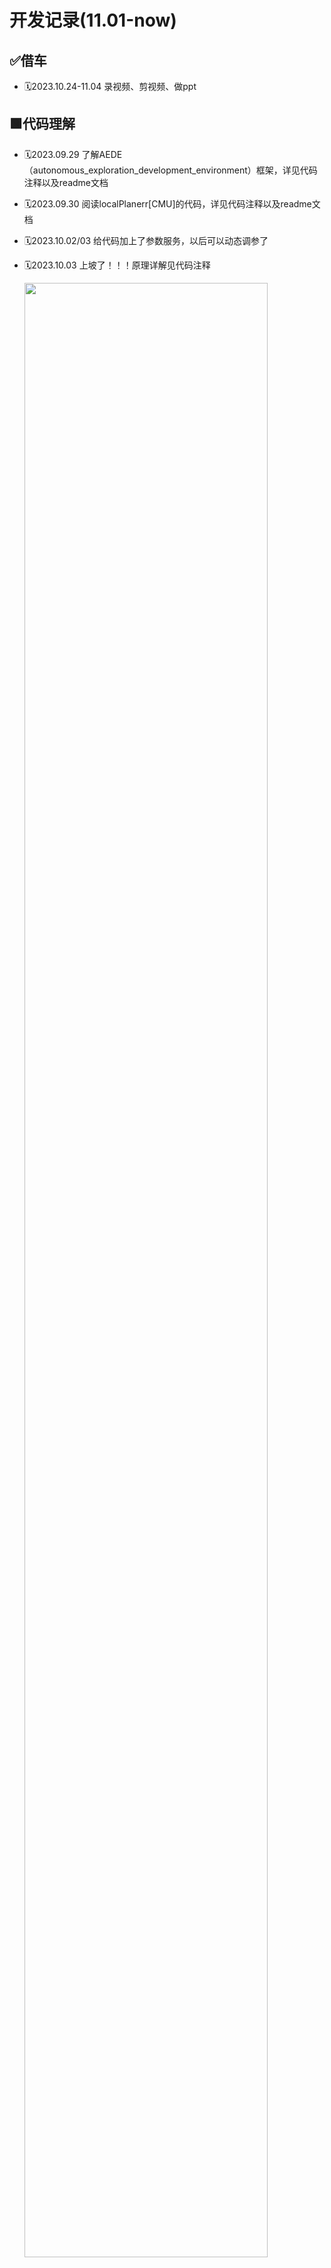 # 开发记录(11.01-now)

## ✅借车

- 🗓️2023.10.24-11.04 录视频、剪视频、做ppt
  
## 🟩代码理解

- 🗓️2023.09.29 了解AEDE（autonomous_exploration_development_environment）框架，详见代码注释以及readme文档
- 🗓️2023.09.30 阅读localPlanerr[CMU]的代码，详见代码注释以及readme文档
- 🗓️2023.10.02/03 给代码加上了参数服务，以后可以动态调参了
- 🗓️2023.10.03 上坡了！！！原理详解见代码注释

    <img src="./pic/slope.png"  width="90%">

        🌟🌟🌟**经验之谈** 强烈推荐所有需要调参的包都加上ROS的参
        数服务，示例可以在24赛季修改过的ADED包中或者pcl_cloud包中
        找到。调参都在rqt_parameter_reconfigure中进行。
        （对于ROS1参数服务写起来比较麻烦，懒得写了）

- 🗓️2023.09.29 阅读CMU导航算法系列论文，感触不深
- 🗓️2023.10.05-07 terrain_analysis, local_planner原理和参数理解，理解后才能修改源码，加入对全向轮的支持。
- 🗓️2023.10.07/08 主要在看local_planner和terrain_analysis的博客、代码和论文，详见代码注释
- 🗓️2023.10.24 继续看local_planner，增加了代码注释；发现local_planner在避障上做得比较粗糙，没有像nav2一样为机器人增加footprint、给地图加膨胀层。可以考虑把nav2的思想加入到local_planner中，比如模仿nav2为地图加一个膨胀层，可以用/add_obstacle话题实现（弃用）
- 🗓️2023.10.26 （接上）通过调参或许能实现差不多的避障效果
- 🗓️2023.11.10 （接上）避障也可以通过高速率的路径规划模块来实现，比如说对于far_planner这种基于可视图的导航，会将角点向外拉出半个机器人的距离，来实现避障，类似于栅格地图膨胀层的作用。再次，AEDE中的localplanner的避障是没有考虑机器人自身大小的。

## ✅整理代码仓库、写文档

- 🗓️2023.11.11 备份、删除多余模块、整理docker制品库

## ✅电控联调

- 🗓️2023.09.24
- 电控通信完成
- 可以使用navigation中的odometryCalibration launch测试车速执行是否如预期
- 实车通信测试

    <img src="./pic/real_robot.png"  width="90%">

- 🗓️2023.10.10 想换老底盘，准备好了联调用的代码
- 🗓️2023.10.15-26 老底盘联调未完成
- 🗓️2023.11.11 老底盘和UA车都调通了

## ✅雷达倒挂的机械问题

- 🗓️2023.11.14 和机械沟通了一下雷达安装的一些问题，发现机械哥并不知道雷达需要什么，所以给基本科普了一下工作原理，写了个简单的文档
- 🌟🌟🌟**沟通很重要哇**🌟🌟🌟
- 🗓️2023.11.15 雷达装好，真不错！

    <img src="./pic/flipped_lidar.jpg"  width="45%"><img src="./pic/1115test.png"  width="45%">

- 🗓️2023.11.17 雷达装在高处，底盘传上去的震动会比较大，特别是急停的时候，所以雷达内的IMU会处于一个小幅度高速震动的状态中，可能会导致FAST_LIO跑飞。加了互补滤波器以后效果好多了。后面机械上悬挂可能效果会更好。
    
## 🟩 [调参笔记](../Robotics/Navigation/farplanner_param.rst)

- 🗓️2023.09.29 逐步生产中

## 🟩 实车测试、调参

<span style="color:RGB(255,10,10); font-weight: 900;">！！！思路是从简单到复杂一步一步调试！！！</span>


### ✅ 跑通系统

- 🗓️2023.10.29 FAST_LIO定位+ICP重定位+Local_Planner+Far_Planner在预先建好的可视图中导航，系统跑通

    <img src="./pic/sys.gif"  width="90%">
    
    (最后导航有一点抽搐是因为local_planner的参数还没有调好)
  
#### ✅**定位部分**：fastlio没什么大问题
  
#### ✅**Controller**: local planner

- 🗓️2023.10.01 localPlanner原地转圈：看了社区里别人的方法，应该可以通过调大dirdiffthre来解决
        
- 🗓️2023.10.02 破案了，原地转圈是因为mid360方向装反了。

    <img src="./pic/far_planner_indoor.gif"  width="90%">

- 🗓️2023.10.03 实车效果也不错，速度上有高速导航的可能性

    <img src="./pic/local_planner.gif"  width="90%">

- 🗓️2023.10.03 对于在正左方，正右方的坐标点，运行比较别扭；与仿真内的运行情况对比，感觉问题可能是输出速度太小，电机扭矩问题造成的，车动不了。

- 🗓️2023.10.29 全向调通

#### ✅**Planner**: far-planner
    
- 🗓️2023.10.02 后期可以看到地图出现了一些问题，可能是因为Fast_lioZ轴飘了

    <img src="./pic/far_plannerx3.gif"  width="90%">

     
#### ✅**重定位：ICP**
    
- 使用dll的话，tf树逻辑应该是这样的
    - fast_lio: odom->sensor
    - dll: sensor->map
- dll对初始点的要求比较严格，icp鲁棒但是很耗算力

    <img src="./pic/dll_real.gif"  width="90%">

- 🗓️2023.10.25-27 测试加上DLL，效果仍然不好，非常飘
- 🗓️2023.10.29 发现之前的使用方式有一点问题，改正过来以后测试了ICP和DLL的重定位效果。DLL真的不如ICP吗！

    <img src="./pic/dll.gif"  width="30%"><img src="./pic/dll_imu.gif"  width="30%"><img src="./pic/icp.gif"  width="30%">

    __________________ DLL  ____________________________  DDL+IMU  ____________________________  ICP  __________________

- 🗓️2023.11.03-05 使用ICP虽然配的准，但是速度很慢，发布tf的速率太低，估计是连5hz都达不到，达不到导航要求的消息速率，已经影响了路径追踪了。

    <img src="./pic/icp+err.gif"  width="90%">

#### 改进方向

1.测试FAST_LIO_LOCALIZATION
2.改变DLL的使用方式，生成的八叉树地图不应该把地板和天花板滤掉，不然会影响z轴上的定位，目前DLL会飘也可能是八叉树地图没有处理好的原因
3.Controller做得不够精致，需要改进一下
  
### 🟩 复杂路面、动态场景+其他的改进

#### ✅动态避障
  
- 🗓️2023.10.21-22 效果在视频里，比较别扭，需要调参
- 🗓️2023.10.29 写了一个巡航的demo，用于测试动态避障，漫漫调参路😭😭😭
    
    <img src="./pic/patrol.gif"  width="90%">
    
- 🗓️2023.11.05 调参不是解决问题的最终方法，决定爆改一下local_planner

- 🗓️2023.12.08 测试动态避障，貌似没什么问题
    
#### 🟩狭窄通道、近距离绕过障碍物
  
- 🗓️2023.10.25-27 实现更精细的避障，进一步理解了相关参数，编写调参记录

    <img src="./pic/avoid.gif"  width="90%">可以看到在找路上花了很多时间，一旦找到了还是可以很快到达的

- 🗓️2023.10.29 通过狭窄通道+全向运动

    <img src="./pic/narrow_omni.gif"  width="90%">

- 🗓️2023.11.09 mid360扫描不到比自己低的障碍物是一个很大的问题，尽早把雷达倒挂过来测试把

#### 🟩定位：PointLio

- 雷达挂高以后，IMU抖动得比较严重，FAST_LIO跑飞的情况更容易发生了，可能是官步的悬挂不够好
- 🗓️2023.11.27 Point-Lio测试，🐂🐂🐂，换方案！！！

    <img src="./pic/point_lio_no_filter.gif"  width="90%">

- 🗓️2023.11.27-12.07 迁移Point-Lio到ROS2，滤波器的更新一直有问题
- 🗓️2023.12.10 迁移完成！！！问题出在指针类型上，作者使用了const指针来防止指针被修改，但是在迁移的时候没有注意到这一点，用了普通指针，导致滤波器的更新出现了问题。
- 关于ROS1 const指针的一些说明[what-is-constptr](https://answers.ros.org/question/212857/what-is-constptr/)
- 官方的指针说明[Pointer types](https://design.ros2.org/articles/generated_interfaces_cpp.html)

#### ✅地形分析与上坡

- 🗓️2023.11.03 小车成功上15°坡面
  
    <img src="./pic/slope.gif"  width="90%">

- 🗓️2023.10.21 terrain_analysis中裁剪掉车体内的点云

- 🗓️2023.11.15-18 可以把点云放到CloudCompare中进行滤波，得到一个理想的点云再导入系统中处理，主要是用到这两个工具：
  - SOR滤波(Statistical Outlier Removal):Tools->clean->SOR filter，对离群点进行滤波
  - 分割:Tools->Segmentation->Label Connected Components，如果有比较大块的离群点，可以用这个分割出来，然后删除

    <img src="./pic/cc.png"  width="90%">

- 🗓️2023.11.15-18 将terrain_analysis_ext做成离线的了，一方面减轻实时运行的负担，一方面保证稳定性，还可以离线处理点云，查看visiblity graph的构建效果。
- 发现两个需要改进的问题：
  - 可以看到有一些很薄的墙壁无法被构建出来，terrain_analysis是有正确识别的但可视图中却没有，很可能是far_planner在对点云进行滤波的时候把这些点滤掉了，后面需要改一下点云转图像然后图像处理的部分。
  - terrain_analysis_ext的分析效果没有terrain_analysis好，可以看到在上坡的地方有锯齿出现，后面需要改一下terrain_analysis_ext的代码，或者直接用terrain_analysis的代码。

    <img src="./pic/terrain.png"  width="45%"><img src="./pic/visi.png"  width="44%">

- 🗓️2023.11.18 为FAST_LIO加入裁剪点云功能，以去除车体内的点云，不然建出来的图里面会有车子经过的轨迹

- 🗓️2023.11.24 terrain_analysis_ext改进（接上上）
  - terrain_analysis和terrain_analysis_ext有不同的超参数，terrain_analysis_ext中的体素格更大，分析得也就比较粗糙，导致了锯齿的出现，改了一下超参就好了。
  - 调参以后far_planner中还是不能很好的提取多边形。可以看到在对点云进行图形学处理的时候，是只有左图中红色的部分会被放进去处理。对于矮小的墙壁，加上只扫描了一个面，点云的数量就太少了，再模糊一下，处理一下，几乎就没有了。

    <img src="./pic/terrain_analysis_ext_imporved.png"  width="41%"><img src="./pic/countour_extrac.png"  width="45%">


- 🗓️2023.11.27 对于更加陡峭的坡面，如果不调整上坡的角度，可能会出现车轮悬空的情况，所以还是要进行一下坡面的分析
- ❌第一个想法是将开启use_sorting和不开启use_sorting的分析结果相减，获得坡面的点云。效果并不好。

    <img src="./pic/subtract_slope.png"  width="90%">

- ✔️第二个想法是计算路径内点云的法线
  
    <img src="./pic/slope_analysis.png"  width="90%">

    得到了对应的坡度，还是比较准确的。(对于离群点需要滤波，不然会干扰分析)

    <img src="./pic/slope_est.png"  width="60%"><img src="./pic/compass1.jpg"  width="15%">

    <img src="./pic/slope_est2.png"  width="67%"><img src="./pic/compass2.jpg"  width="15%">

- 🗓️2023.11.27 哨兵会调整角度上坡啦！

#### ✅重定位与上坡: DLL

- 🗓️2023.11.06-09 测试FAST_LIO_LOCALIZATION 还是没有成功，怎么给初始点都不对。
- 🗓️2023.11.06-09 给DLL做定位的八叉树地图留下天花板以后，z轴不怎么飘了，跑得也挺稳的。请教了顾昊，说是DLL很迷，建议使用ICP或NDT,但根据DLL的论文所述以及实际的测试，ICP更耗算力。在DLL还没出问题之前还是优先DLL把。
- 🗓️2023.11.09 发现DLL在上坡的时候会出现pitch对不上的问题，会导致提供给导航的里程计信息有错，这和DLL使用了imu数据做roll和pitch的计算有关。顾昊的建议是给imu数据加上互补滤波，然后在dll中将use_imu设为true,（可能还要调一下use_increasement?）。但是发现把use_imu设置为false以后（也就是使用fastlio发布的tf来做roll和pitch的计算），问题也解决了。

    <img src="./pic/error_dll.png"  width="90%">

- 🗓️2023.11.18-20 在小车上测试的时候用的是原版ROS1的DLL，使用方法正确以后效果是很不错的。但是使用了TUP开源的DLL以后就开始出现问题，怀疑是迁移没做好，就自己迁移了，感觉恢复了DLL在ROS1的荣光！

#### ✅雷达倒挂的问题

- 🗓️2023.11.16 雷达倒挂后确实出现了一些问题，龙sir留下来的代码有一些bug,tf的发布有问题，导致了坐标系的抽搐（非常感谢顾昊大佬的关心🌹🌹🌹）

    <img src="./pic/tf_error.gif"  width="90%">

- 关于地图反过来和tf树的一些问题：
  - livox_ros_driver2的问题：把雷达倒挂过来，livox_ros_driver发布出来的点云居然没有倒过来，不知道是不是算法对点云做了什么处理
  - 反过来的地图：因此产生的问题就是fast_lio建出来的地图是反的。因为fast_lio将odom和camera_init初始化在同一点。解决的方法是让fast_lio和livox_ros_driver2在odom_flipped和sensor_flipped坐标系下工作，再增加两个sensor到sensor_flipped和odom_flipped的tf树，这样就可以得到正向的tf树了。
  - Computational Cost:需要注意的是，如此，fast_lio发布的点云数据就是在odom_flipped坐标系下的了（cloud_registered_body在sensor_flipped坐标系下），如果后面的模块对数据的frame_id有要求，需要做相应的修改，并且要注意相应产生的计算消耗，因为有可能会为了把点云转到必要的坐标系而进行太多的点云遍历，导致计算量过大。
  - TF Tree:tf2_ros的static_transform_publisher有一些神奇的特性，明明发布了坐标系，但是就是不工作，tf树连不起来。有可能是frame_id和child_frame_id写反了，改过来也许就能解决问题，但还不知道是为什么。（就比如说fast_lio发布odom_flipped到sensor_flipped的变换，一个static_transform_publisher发布--frame-id odom --child-frame-id odom_flipped --qx 1.0 --qw 0.0，另一个static_transform_publisher发布--frame-id sensor --child-frame-id sensor_flipped --qx 1.0 --qw 0.0，就会出现tf树连不上的问题，但是把sensor和sensor_flipped换一下位置，问题就解决了，好像有点道理，但不知道为什么）

## 🟩 哨兵决策

- 🗓️2023.10.21-22 迁移代码、决策接口、GUI
  
    <img src="./pic/bt.gif"  width="90%">

- 🗓️2023.11.05 改进决策模块，联盟赛用的行为树写了个基本的demo

    <img src="./pic/decision1.gif"  width="90%">

    <img src="./pic/rmul_bt.png"  width="90%">

- 🗓️2023.11.22 导航接入决策，巡航DEMO跑通

- 🗓️2023.12.1 追击节点开发

    假定目标在（1，1），红色的点是备选攻击点。颜色越浅，距离哨兵越近；点越小，这一点到目标的直线路径上障碍物越少。最终选取的攻击点如图绿色点所示。

    <img src="./pic/attack_pose.png"  width="90%">

- 🗓️2023.12.09 联盟赛决策基本开发完成，在仿真中通过测试

## ✅赛季规划

- 🗓️2023.10.28-29

## 🟩navigation2

- 从两个框架里各取所需hhh

    <img src="./pic/nav2.png"  width="90%">